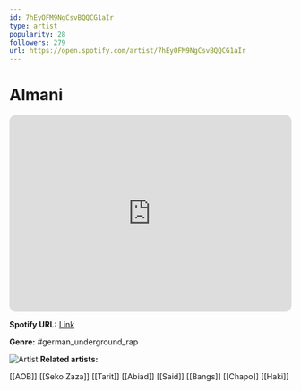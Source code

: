 ```yaml
---
id: 7hEyOFM9NgCsvBQQCG1aIr
type: artist
popularity: 28
followers: 279
url: https://open.spotify.com/artist/7hEyOFM9NgCsvBQQCG1aIr
---
```

# Almani

<iframe style="border-radius:12px" src="https://open.spotify.com/embed/artist/7hEyOFM9NgCsvBQQCG1aIr" width="100%" height="352" frameBorder="0" allowfullscreen="" allow="autoplay; clipboard-write; encrypted-media; fullscreen; picture-in-picture" loading="lazy"></iframe>

**Spotify URL:** [Link](https://open.spotify.com/artist/7hEyOFM9NgCsvBQQCG1aIr)

**Genre:**  #german_underground_rap

![Artist](https://i.scdn.co/image/ab6761610000e5ebd0b42c4aa378b3e256efe731)
**Related artists:**

[[AOB]]
[[Seko Zaza]]
[[Tarit]]
[[Abiad]]
[[Said]]
[[Bangs]]
[[Chapo]]
[[Haki]]
